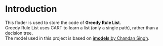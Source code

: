 # Introduction
This floder is used to store the code of **Greedy Rule List**.  
Greedy Rule List uses CART to learn a list (only a single path), rather than a decision tree.  
The model used in this project is based on [**imodels** by Chandan Singh](https://github.com/csinva/imodels.git).  
